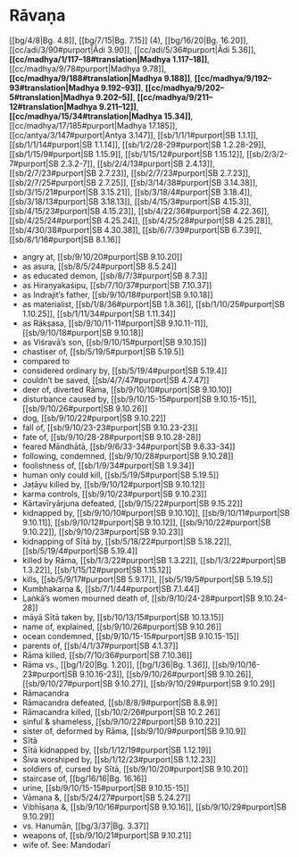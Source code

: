 # Rāvaṇa

[[bg/4/8|Bg. 4.8]], [[bg/7/15|Bg. 7.15]] (4), [[bg/16/20|Bg. 16.20]], [[cc/adi/3/90#purport|Ādi 3.90]], [[cc/adi/5/36#purport|Ādi 5.36]], **[[cc/madhya/1/117–18#translation|Madhya 1.117–18]]**, [[cc/madhya/9/78#purport|Madhya 9.78]], **[[cc/madhya/9/188#translation|Madhya 9.188]]**, **[[cc/madhya/9/192–93#translation|Madhya 9.192–93]]**, **[[cc/madhya/9/202–5#translation|Madhya 9.202–5]]**, **[[cc/madhya/9/211–12#translation|Madhya 9.211–12]]**, **[[cc/madhya/15/34#translation|Madhya 15.34]]**, [[cc/madhya/17/185#purport|Madhya 17.185]], [[cc/antya/3/147#purport|Antya 3.147]], [[sb/1/1/1#purport|SB 1.1.1]], [[sb/1/1/14#purport|SB 1.1.14]], [[sb/1/2/28-29#purport|SB 1.2.28-29]], [[sb/1/15/9#purport|SB 1.15.9]], [[sb/1/15/12#purport|SB 1.15.12]], [[sb/2/3/2-7#purport|SB 2.3.2-7]], [[sb/2/4/13#purport|SB 2.4.13]], [[sb/2/7/23#purport|SB 2.7.23]], [[sb/2/7/23#purport|SB 2.7.23]], [[sb/2/7/25#purport|SB 2.7.25]], [[sb/3/14/38#purport|SB 3.14.38]], [[sb/3/15/21#purport|SB 3.15.21]], [[sb/3/18/4#purport|SB 3.18.4]], [[sb/3/18/13#purport|SB 3.18.13]], [[sb/4/15/3#purport|SB 4.15.3]], [[sb/4/15/23#purport|SB 4.15.23]], [[sb/4/22/36#purport|SB 4.22.36]], [[sb/4/25/24#purport|SB 4.25.24]], [[sb/4/25/28#purport|SB 4.25.28]], [[sb/4/30/38#purport|SB 4.30.38]], [[sb/6/7/39#purport|SB 6.7.39]], [[sb/8/1/16#purport|SB 8.1.16]]

* angry at, [[sb/9/10/20#purport|SB 9.10.20]]
* as asura, [[sb/8/5/24#purport|SB 8.5.24]]
* as educated demon, [[sb/8/7/3#purport|SB 8.7.3]]
* as Hiraṇyakaśipu, [[sb/7/10/37#purport|SB 7.10.37]]
* as Indrajit’s father, [[sb/9/10/18#purport|SB 9.10.18]]
* as materialist, [[sb/1/8/36#purport|SB 1.8.36]], [[sb/1/10/25#purport|SB 1.10.25]], [[sb/1/11/34#purport|SB 1.11.34]]
* as Rākṣasa, [[sb/9/10/11-11#purport|SB 9.10.11-11]], [[sb/9/10/18#purport|SB 9.10.18]]
* as Viśravā’s son, [[sb/9/10/15#purport|SB 9.10.15]]
* chastiser of, [[sb/5/19/5#purport|SB 5.19.5]]
* compared to
* considered ordinary by, [[sb/5/19/4#purport|SB 5.19.4]]
* couldn’t be saved, [[sb/4/7/47#purport|SB 4.7.47]]
* deer of, diverted Rāma, [[sb/9/10/10#purport|SB 9.10.10]]
* disturbance caused by, [[sb/9/10/15-15#purport|SB 9.10.15-15]], [[sb/9/10/26#purport|SB 9.10.26]]
* dog, [[sb/9/10/22#purport|SB 9.10.22]]
* fall of, [[sb/9/10/23-23#purport|SB 9.10.23-23]]
* fate of, [[sb/9/10/28-28#purport|SB 9.10.28-28]]
* feared Māndhātā, [[sb/9/6/33-34#purport|SB 9.6.33-34]]
* following, condemned, [[sb/9/10/28#purport|SB 9.10.28]]
* foolishness of, [[sb/1/9/34#purport|SB 1.9.34]]
* human only could kill, [[sb/5/19/5#purport|SB 5.19.5]]
* Jaṭāyu killed by, [[sb/9/10/12#purport|SB 9.10.12]]
* karma controls, [[sb/9/10/23#purport|SB 9.10.23]]
* Kārtavīryārjuna defeated, [[sb/9/15/22#purport|SB 9.15.22]]
* kidnapped by, [[sb/9/10/10#purport|SB 9.10.10]], [[sb/9/10/11#purport|SB 9.10.11]], [[sb/9/10/12#purport|SB 9.10.12]], [[sb/9/10/22#purport|SB 9.10.22]], [[sb/9/10/23#purport|SB 9.10.23]]
* kidnapping of Sītā by, [[sb/5/18/22#purport|SB 5.18.22]], [[sb/5/19/4#purport|SB 5.19.4]]
* killed by Rāma, [[sb/1/3/22#purport|SB 1.3.22]], [[sb/1/3/22#purport|SB 1.3.22]], [[sb/1/15/12#purport|SB 1.15.12]]
* kills, [[sb/5/9/17#purport|SB 5.9.17]], [[sb/5/19/5#purport|SB 5.19.5]]
* Kumbhakarṇa &, [[sb/7/1/44#purport|SB 7.1.44]]
* Laṅkā’s women mourned death of, [[sb/9/10/24-28#purport|SB 9.10.24-28]]
* māyā Sītā taken by, [[sb/10/13/15#purport|SB 10.13.15]]
* name of, explained, [[sb/9/10/26#purport|SB 9.10.26]]
* ocean condemned, [[sb/9/10/15-15#purport|SB 9.10.15-15]]
* parents of, [[sb/4/1/37#purport|SB 4.1.37]]
* Rāma killed, [[sb/7/10/36#purport|SB 7.10.36]]
* Rāma vs., [[bg/1/20|Bg. 1.20]], [[bg/1/36|Bg. 1.36]], [[sb/9/10/16-23#purport|SB 9.10.16-23]], [[sb/9/10/26#purport|SB 9.10.26]], [[sb/9/10/27#purport|SB 9.10.27]], [[sb/9/10/29#purport|SB 9.10.29]]
* Rāmacandra
* Rāmacandra defeated, [[sb/8/8/9#purport|SB 8.8.9]]
* Rāmacandra killed, [[sb/10/2/26#purport|SB 10.2.26]]
* sinful & shameless, [[sb/9/10/22#purport|SB 9.10.22]]
* sister of, deformed by Rāma, [[sb/9/10/9#purport|SB 9.10.9]]
* Sītā
* Sītā kidnapped by, [[sb/1/12/19#purport|SB 1.12.19]]
* Śiva worshiped by, [[sb/1/12/23#purport|SB 1.12.23]]
* soldiers of, cursed by Sītā, [[sb/9/10/20#purport|SB 9.10.20]]
* staircase of, [[bg/16/16|Bg. 16.16]]
* urine, [[sb/9/10/15-15#purport|SB 9.10.15-15]]
* Vāmana &, [[sb/5/24/27#purport|SB 5.24.27]]
* Vibhīṣaṇa &, [[sb/9/10/16#purport|SB 9.10.16]], [[sb/9/10/29#purport|SB 9.10.29]]
* vs. Hanumān, [[bg/3/37|Bg. 3.37]]
* weapons of, [[sb/9/10/21#purport|SB 9.10.21]]
* wife of. See: Mandodarī
